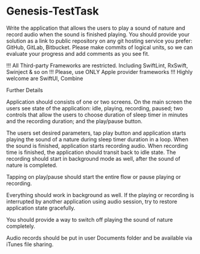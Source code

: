 # Genesis-TestTask

Write the application that allows the users to play a sound of nature and record audio when the sound is finished playing. You should provide your solution as a link to public repository on any git hosting service you prefer: GitHub, GitLab, Bitbucket. Please make commits of logical units, so we can evaluate your progress and add comments as you see fit.

!!! All Third-party Frameworks are restricted. Including SwiftLint, RxSwift, Swinject & so on !!! Please, use ONLY Apple provider frameworks !!! Highly welcome are SwiftUI, Combine

Further Details

Application should consists of one or two screens. On the main screen the users see state of the application: idle, playing, recording, paused; two controls that allow the users to choose duration of sleep timer in minutes and the recording duration; and the play/pause button.

The users set desired parameters, tap play button and application starts playing the sound of a nature during sleep timer duration in a loop. When the sound is finished, application starts recording audio. When recording time is finished, the application should transit back to idle state. The recording should start in background mode as well, after the sound of nature is completed.

Tapping on play/pause should start the entire flow or pause playing or recording.

Everything should work in background as well. If the playing or recording is interrupted by another application using audio session, try to restore application state gracefully.

You should provide a way to switch off playing the sound of nature completely.

Audio records should be put in user Documents folder and be available via iTunes file sharing.